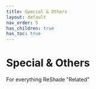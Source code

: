 ```yaml
---
title: Special & Others
layout: default
nav_order: 5
has_children: true
has_toc: true
---
```


# Special & Others
For everything ReShade "Related"